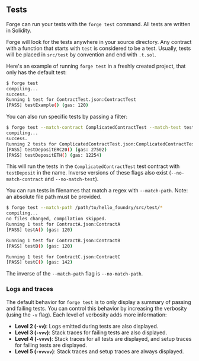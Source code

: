 ## Tests

Forge can run your tests with the `forge test` command. All tests are written in Solidity.

Forge will look for the tests anywhere in your source directory. Any contract with a function that starts with `test` is considered to be a test. Usually, tests will be placed in `src/test` by convention and end with `.t.sol`.

Here's an example of running `forge test` in a freshly created project, that only has the default test:

```sh
$ forge test
compiling...
success.
Running 1 test for ContractTest.json:ContractTest
[PASS] testExample() (gas: 120)
```

You can also run specific tests by passing a filter:

```sh
$ forge test --match-contract ComplicatedContractTest --match-test testDeposit
compiling...
success.
Running 2 tests for ComplicatedContractTest.json:ComplicatedContractTest
[PASS] testDepositERC20() (gas: 27502)
[PASS] testDepositETH() (gas: 12254)
```

This will run the tests in the `ComplicatedContractTest` test contract with `testDeposit` in the name.
Inverse versions of these flags also exist (`--no-match-contract` and `--no-match-test`).

You can run tests in filenames that match a regex with `--match-path`. Note: an absolute file path must be provided.

```sh
$ forge test --match-path /path/to/hello_foundry/src/test/*
compiling...
no files changed, compilation skipped.
Running 1 test for ContractA.json:ContractA
[PASS] testA() (gas: 120)

Running 1 test for ContractB.json:ContractB
[PASS] testB() (gas: 120)

Running 1 test for ContractC.json:ContractC
[PASS] testC() (gas: 142)
```

The inverse of the `--match-path` flag is `--no-match-path`.

### Logs and traces

The default behavior for `forge test` is to only display a summary of passing and failing tests. You can control this behavior by increasing the verbosity (using the `-v` flag). Each level of verbosity adds more information:

- **Level 2 (`-vv`)**: Logs emitted during tests are also displayed.
- **Level 3 (`-vvv`)**: Stack traces for failing tests are also displayed.
- **Level 4 (`-vvvv`)**: Stack traces for all tests are displayed, and setup traces for failing tests are displayed.
- **Level 5 (`-vvvvv`)**: Stack traces and setup traces are always displayed.
